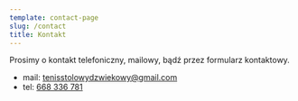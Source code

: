 ```yaml
---
template: contact-page
slug: /contact
title: Kontakt
---
```

<!--StartFragment-->

Prosimy o kontakt telefoniczny, mailowy, bądź przez formularz kontaktowy.

* mail: [tenisstolowydzwiekowy@gmail.com](mailto:tenisstolowydzwiekowy@gmail.com)
* tel: [668 336 781](tel:+48668336781)

<!--EndFragment-->